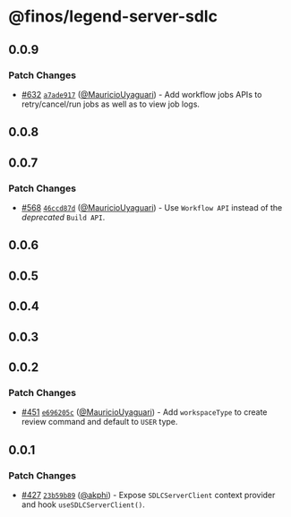 # @finos/legend-server-sdlc

## 0.0.9

### Patch Changes

- [#632](https://github.com/finos/legend-studio/pull/632) [`a7ade917`](https://github.com/finos/legend-studio/commit/a7ade917da293d4efe062a2a8e569c6f8d4c54d7) ([@MauricioUyaguari](https://github.com/MauricioUyaguari)) - Add workflow jobs APIs to retry/cancel/run jobs as well as to view job logs.

## 0.0.8

## 0.0.7

### Patch Changes

- [#568](https://github.com/finos/legend-studio/pull/568) [`46ccd87d`](https://github.com/finos/legend-studio/commit/46ccd87d3bd7c65ab26cb5b1c58d9ed007e5cc78) ([@MauricioUyaguari](https://github.com/MauricioUyaguari)) - Use `Workflow API` instead of the _deprecated_ `Build API`.

## 0.0.6

## 0.0.5

## 0.0.4

## 0.0.3

## 0.0.2

### Patch Changes

- [#451](https://github.com/finos/legend-studio/pull/451) [`e696205c`](https://github.com/finos/legend-studio/commit/e696205c2d09722ea5d9d1d75daac24e6c279c4e) ([@MauricioUyaguari](https://github.com/MauricioUyaguari)) - Add `workspaceType` to create review command and default to `USER` type.

## 0.0.1

### Patch Changes

- [#427](https://github.com/finos/legend-studio/pull/427) [`23b59b89`](https://github.com/finos/legend-studio/commit/23b59b8962c5049d1605bcb262c16cd3c012a1dd) ([@akphi](https://github.com/akphi)) - Expose `SDLCServerClient` context provider and hook `useSDLCServerClient()`.
